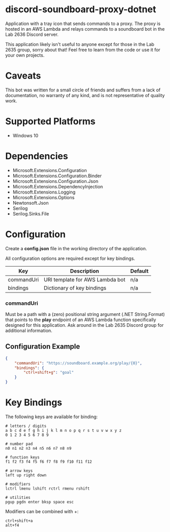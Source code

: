 # discord-soundboard-proxy-dotnet

Application with a tray icon that sends commands to a proxy. The proxy is hosted in an AWS Lambda and relays commands to a soundboard bot in the Lab 2636 Discord server.

This application likely isn't useful to anyone except for those in the Lab 2635 group, sorry about that! Feel free to learn from the code or use it for your own projects.

# Caveats

This bot was written for a small circle of friends and suffers from a lack of documentation, no warranty of any kind, and is not representative of quality work.

# Supported Platforms

- Windows 10

# Dependencies

- Microsoft.Extensions.Configuration
- Microsoft.Extensions.Configuration.Binder
- Microsoft.Extensions.Configuration.Json
- Microsoft.Extensions.DependencyInjection
- Microsoft.Extensions.Logging
- Microsoft.Extensions.Options
- Newtonsoft.Json
- Serilog
- Serilog.Sinks.File

# Configuration

Create a **config.json** file in the working directory of the application.

All configuration options are required except for key bindings.

| Key                 | Description                          | Default |
| ------------------- | ------------------------------------ | ------- |
| commandUri          | URI template for AWS Lambda bot      | n/a     |
| bindings            | Dictionary of key bindings           | n/a     |

### commandUri

Must be a path with a (zero) positional string argument (.NET String.Format) that points to the **play** endpoint of an AWS Lambda function specifically designed for this application. Ask around in the Lab 2635 Discord group for additional information.

## Configuration Example

```json
{
    "commandUri": "https://soundboard.example.org/play/{0}",
    "bindings": {
        "ctrl+shift+g": "goal"
    }
}
```

# Key Bindings

The following keys are available for binding:

    # letters / digits
    a b c d e f g h i j k l m n o p q r s t u v w x y z
    0 1 2 3 4 5 6 7 8 9
    
    # number pad
    n0 n1 n2 n3 n4 n5 n6 n7 n8 n9

    # function keys
    f1 f2 f3 f4 f5 f6 f7 f8 f9 f10 f11 f12

    # arrow keys
    left up right down

    # modifiers
    lctrl lmenu lshift rctrl rmenu rshift

    # utilities
    pgup pgdn enter bksp space esc

Modifiers can be combined with +:

    ctrl+shift+a
    alt+f4